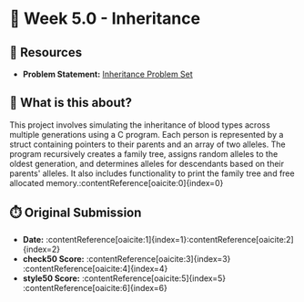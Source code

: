 # 🧬 Week 5.0 - Inheritance

## 🔗 Resources
- **Problem Statement:** [Inheritance Problem Set](https://cs50.harvard.edu/x/2025/psets/5/inheritance/)

## 🧠 What is this about?
This project involves simulating the inheritance of blood types across multiple generations using a C program. Each person is represented by a struct containing pointers to their parents and an array of two alleles. The program recursively creates a family tree, assigns random alleles to the oldest generation, and determines alleles for descendants based on their parents' alleles. It also includes functionality to print the family tree and free allocated memory.&#8203;:contentReference[oaicite:0]{index=0}

## ⏱️ Original Submission
- **Date:** :contentReference[oaicite:1]{index=1}&#8203;:contentReference[oaicite:2]{index=2}
- **check50 Score:** :contentReference[oaicite:3]{index=3}&#8203;:contentReference[oaicite:4]{index=4}
- **style50 Score:** :contentReference[oaicite:5]{index=5}&#8203;:contentReference[oaicite:6]{index=6}
